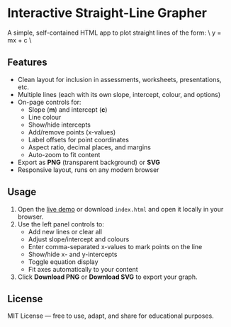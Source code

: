 # Interactive Straight-Line Grapher
A simple, self-contained HTML app to plot straight lines of the form:
\ y = mx + c \

## Features
- Clean layout for inclusion in assessments, worksheets, presentations, etc.
- Multiple lines (each with its own slope, intercept, colour, and options)
- On-page controls for:
  - Slope (**m**) and intercept (**c**)
  - Line colour
  - Show/hide intercepts
  - Add/remove points (x-values)
  - Label offsets for point coordinates
  - Aspect ratio, decimal places, and margins
  - Auto-zoom to fit content
- Export as **PNG** (transparent background) or **SVG**
- Responsive layout, runs on any modern browser

## Usage
1. Open the [live demo](#live-demo) or download `index.html` and open it locally in your browser.
2. Use the left panel controls to:
   - Add new lines or clear all
   - Adjust slope/intercept and colours
   - Enter comma-separated x-values to mark points on the line
   - Show/hide x- and y-intercepts
   - Toggle equation display
   - Fit axes automatically to your content
3. Click **Download PNG** or **Download SVG** to export your graph.

## License
MIT License — free to use, adapt, and share for educational purposes.
